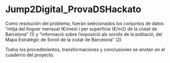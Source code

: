 # Jump2Digital_ProvaDSHackato
Como resolución del problema, fueran selecionados los conjuntos de datos “mitja del lloguer mensual (€/mes) i per superfície (€/m2) de la ciutat de Barcelona” (1) y “informació sobre l’exposició als sorolls de la població, del Mapa Estratègic de Soroll de la ciutat de Barcelona” (2)

Todos los procedimientos, transformaciones y conclusiones se anotan en el cuaderno del proyecto.
